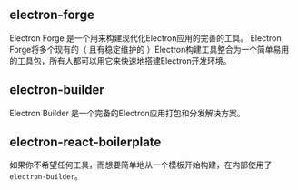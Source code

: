 ## electron-forge

Electron Forge 是一个用来构建现代化Electron应用的完善的工具。 Electron Forge将多个现有的（ 且有稳定维护的 ）Electron构建工具整合为一个简单易用的工具包，所有人都可以用它来快速地搭建Electron开发环境。

## electron-builder

Electron Builder 是一个完备的Electron应用打包和分发解决方案。

## electron-react-boilerplate

如果你不希望任何工具，而想要简单地从一个模板开始构建，在内部使用了 `electron-builder`。
